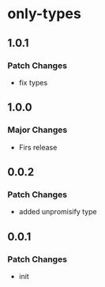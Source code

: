 # only-types

## 1.0.1

### Patch Changes

- fix types

## 1.0.0

### Major Changes

- Firs release

## 0.0.2

### Patch Changes

- added unpromisify type

## 0.0.1

### Patch Changes

- init
